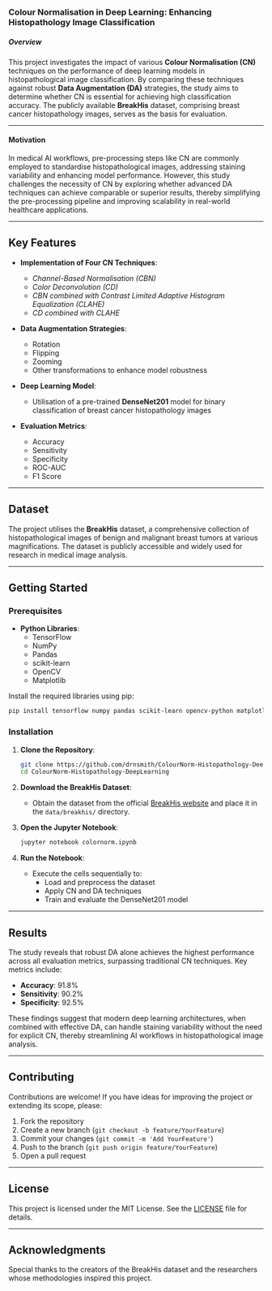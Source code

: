 ### Colour Normalisation in Deep Learning: Enhancing Histopathology Image Classification

##### Overview
This project investigates the impact of various **Colour Normalisation (CN)** techniques on the performance of deep learning models in histopathological image classification. By comparing these techniques against robust **Data Augmentation (DA)** strategies, the study aims to determine whether CN is essential for achieving high classification accuracy. The publicly available **BreakHis** dataset, comprising breast cancer histopathology images, serves as the basis for evaluation.

---

#### **Motivation**
In medical AI workflows, pre-processing steps like CN are commonly employed to standardise histopathological images, addressing staining variability and enhancing model performance. However, this study challenges the necessity of CN by exploring whether advanced DA techniques can achieve comparable or superior results, thereby simplifying the pre-processing pipeline and improving scalability in real-world healthcare applications.

---

## **Key Features**
- **Implementation of Four CN Techniques**:
  - *Channel-Based Normalisation (CBN)*
  - *Color Deconvolution (CD)*
  - *CBN combined with Contrast Limited Adaptive Histogram Equalization (CLAHE)*
  - *CD combined with CLAHE*

- **Data Augmentation Strategies**:
  - Rotation
  - Flipping
  - Zooming
  - Other transformations to enhance model robustness

- **Deep Learning Model**:
  - Utilisation of a pre-trained **DenseNet201** model for binary classification of breast cancer histopathology images

- **Evaluation Metrics**:
  - Accuracy
  - Sensitivity
  - Specificity
  - ROC-AUC
  - F1 Score

---

## **Dataset**
The project utilises the **BreakHis** dataset, a comprehensive collection of histopathological images of benign and malignant breast tumors at various magnifications. The dataset is publicly accessible and widely used for research in medical image analysis.

---

## **Getting Started**

### **Prerequisites**
- **Python Libraries**:
  - TensorFlow
  - NumPy
  - Pandas
  - scikit-learn
  - OpenCV
  - Matplotlib

Install the required libraries using pip:
```bash
pip install tensorflow numpy pandas scikit-learn opencv-python matplotlib
```

### **Installation**
1. **Clone the Repository**:
   ```bash
   git clone https://github.com/drnsmith/ColourNorm-Histopathology-DeepLearning.git
   cd ColourNorm-Histopathology-DeepLearning
   ```

2. **Download the BreakHis Dataset**:
   - Obtain the dataset from the official [BreakHis website](https://web.inf.ufpr.br/vri/breast-cancer-database) and place it in the `data/breakhis/` directory.

3. **Open the Jupyter Notebook**:
   ```bash
   jupyter notebook colornorm.ipynb
   ```

4. **Run the Notebook**:
   - Execute the cells sequentially to:
     - Load and preprocess the dataset
     - Apply CN and DA techniques
     - Train and evaluate the DenseNet201 model

---

## **Results**
The study reveals that robust DA alone achieves the highest performance across all evaluation metrics, surpassing traditional CN techniques. Key metrics include:
- **Accuracy**: 91.8%
- **Sensitivity**: 90.2%
- **Specificity**: 92.5%

These findings suggest that modern deep learning architectures, when combined with effective DA, can handle staining variability without the need for explicit CN, thereby streamlining AI workflows in histopathological image analysis.

---

## **Contributing**
Contributions are welcome! If you have ideas for improving the project or extending its scope, please:
1. Fork the repository
2. Create a new branch (`git checkout -b feature/YourFeature`)
3. Commit your changes (`git commit -m 'Add YourFeature'`)
4. Push to the branch (`git push origin feature/YourFeature`)
5. Open a pull request

---

## **License**
This project is licensed under the MIT License. See the [LICENSE](LICENSE) file for details.

---

## **Acknowledgments**
Special thanks to the creators of the BreakHis dataset and the researchers whose methodologies inspired this project.

